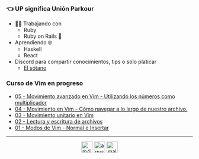### :point_left: UP significa Unión Parkour

* :woman_technologist: Trabajando con
  * Ruby
  * Ruby on Rails :steam_locomotive:
* Aprendiendo :nerd_face:
  * Haskell
  * React
* Discord para compartir conocimientos, tips o sólo platicar
  * [El sótano](https://discord.gg/tCFxmCF)

### Curso de Vim en progreso
<!-- YOUTUBE:START -->
- [05 - Movimiento avanzado en Vim - Utilizando los números como multiplicador](https://www.youtube.com/watch?v=KbUpy56GqM4)
- [04 - Movimiento en Vim - Cómo navegar a lo largo de nuestro archivo.](https://www.youtube.com/watch?v=sICHhjkMsWs)
- [03 - Movimiento unitario en Vim](https://www.youtube.com/watch?v=2rgYHa_sOGI)
- [02 - Lectura y escritura de archivos](https://www.youtube.com/watch?v=mheqJ3YTPCo)
- [01 - Modos de Vim - Normal e Insertar](https://www.youtube.com/watch?v=EBdk88MVR6A)
<!-- YOUTUBE:END -->

---
<p align="center">
<a href="https://fb.com/m4ldad" target="blank"><img align="center" src="https://cdn.jsdelivr.net/npm/simple-icons@3.0.1/icons/facebook.svg" alt="m4ldad" height="30" width="30" /></a>
<a href="https://instagram.com/agus.vama" target="blank"><img align="center" src="https://cdn.jsdelivr.net/npm/simple-icons@3.0.1/icons/instagram.svg" alt="agus.vama" height="30" width="30" /></a>
<a href="https://www.youtube.com/channel/UCGesoeestar8QJlbW3m1toA" target="blank"><img align="center" src="https://cdn.jsdelivr.net/npm/simple-icons@3.0.1/icons/youtube.svg" alt="maldad" height="30" width="30" /></a>
</p>
